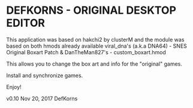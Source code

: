 # DEFKORNS - ORIGINAL DESKTOP EDITOR

This application was based on hakchi2 by clusterM and the module was based on both hmods already available viral_dna's (a.k.a DNA64) - SNES Original Boxart Patch & DanTheMan827's - custom_boxart.hmod

 This allows you to change the box art and info for the "original" games.

Install and synchronize games.

Enjoy!

v0.10 Nov 20, 2017
DefKorns
